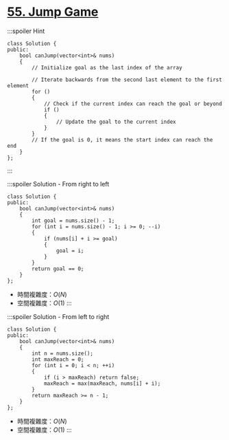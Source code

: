 # [55\. Jump Game](https://leetcode.com/problems/jump-game/)

:::spoiler Hint
```cpp=
class Solution {
public:
    bool canJump(vector<int>& nums)
    {
        // Initialize goal as the last index of the array
        
        // Iterate backwards from the second last element to the first element
        for ()
        {
            // Check if the current index can reach the goal or beyond
            if ()
            {
                // Update the goal to the current index
            }
        }
        // If the goal is 0, it means the start index can reach the end
    }
};
```
:::

:::spoiler Solution - From right to left
```cpp=
class Solution {
public:
    bool canJump(vector<int>& nums)
    {
        int goal = nums.size() - 1;
        for (int i = nums.size() - 1; i >= 0; --i)
        {
            if (nums[i] + i >= goal)
            {
                goal = i;
            }
        }
        return goal == 0;
    }
};
```
- 時間複雜度：$O(N)$
- 空間複雜度：$O(1)$
:::

:::spoiler Solution - From left to right
```cpp=
class Solution {
public:
    bool canJump(vector<int>& nums)
    {
        int n = nums.size();
        int maxReach = 0;
        for (int i = 0; i < n; ++i)
        {
            if (i > maxReach) return false;
            maxReach = max(maxReach, nums[i] + i);
        }
        return maxReach >= n - 1;
    }
};
```
- 時間複雜度：$O(N)$
- 空間複雜度：$O(1)$
:::
